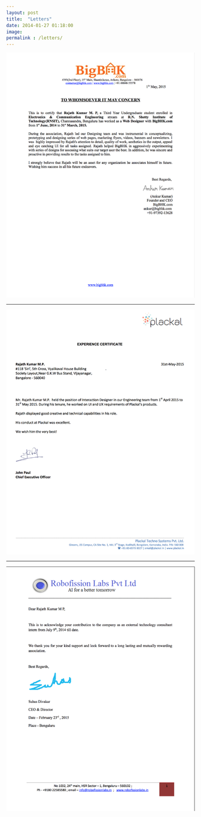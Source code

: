```yaml
---
layout: post
title:  "Letters"
date: 2014-01-27 01:18:00
image: 
permalink : /letters/
---
```



![](/assets/bigbhk.png)

----------------

![](/assets/plackal.png)

----------------

![](/assets/robo.png)



